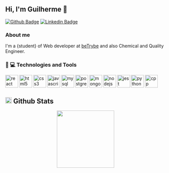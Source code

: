 ## Hi, I'm Guilherme 👋

[![Github Badge](https://img.shields.io/badge/-Github-000?style=flat-square&logo=Github&logoColor=white&link=https://github.com/fagnerpsantos)](https://github.com/guilherme-ac-fernandes)
[![Linkedin Badge](https://img.shields.io/badge/-LinkedIn-blue?style=flat-square&logo=Linkedin&logoColor=white&link=https://www.linkedin.com/in/fagnerpsantos/)](https://www.linkedin.com/in/guilherme-fernandes-3945b710b/)

### About me
I'm a {student} of Web developer at [beTrybe](https://www.betrybe.com) and also Chemical and Quality Engineer.

### :rocket: 💻 Technologies and Tools
<div>
  <img align="center" alt="react" src="https://cdn.jsdelivr.net/gh/devicons/devicon/icons/react/react-original.svg" width="40px" />
  <img align="center" alt="html5" src="https://cdn.jsdelivr.net/gh/devicons/devicon/icons/html5/html5-original.svg" width="40px" />
  <img align="center" alt="css3" src="https://cdn.jsdelivr.net/gh/devicons/devicon/icons/css3/css3-original.svg" width="40px" />
  <img align="center" alt="javascript" src="https://cdn.jsdelivr.net/gh/devicons/devicon/icons/javascript/javascript-original.svg" width="40px" />
<!--     <img align="center" alt="c++" src="https://img.shields.io/badge/C%2B%2B-00599C?style=for-the-badge&logo=c%2B%2B&logoColor=white" /> -->
<!--     <img align="center" alt="json" src="https://img.shields.io/badge/json-5E5C5C?style=for-the-badge&logo=json&logoColor=white" /> -->
  <img align="center" alt="mysql" src="https://cdn.jsdelivr.net/gh/devicons/devicon/icons/mysql/mysql-original.svg" width="40px" />
  <img align="center" alt="postgres" src="https://cdn.jsdelivr.net/gh/devicons/devicon/icons/postgresql/postgresql-plain.svg" width="40px" />
  <img align="center" alt="mongodb" src="https://cdn.jsdelivr.net/gh/devicons/devicon/icons/mongodb/mongodb-original.svg" width="40px" />
  <img align="center" alt="nodejs" src="https://cdn.jsdelivr.net/gh/devicons/devicon/icons/nodejs/nodejs-original.svg" width="40px" />
  <img align="center" alt="jest" src="https://cdn.jsdelivr.net/gh/devicons/devicon/icons/jest/jest-plain.svg" width="40px" />
  <img align="center" alt="python" src="https://cdn.jsdelivr.net/gh/devicons/devicon/icons/python/python-original.svg" width="40px" />
  <img align="center" alt="cpp" src="https://cdn.jsdelivr.net/gh/devicons/devicon/icons/cplusplus/cplusplus-original.svg" width="40px" />
</div>

<h2>
  <img alt="stats" src="https://user-images.githubusercontent.com/10157033/139519259-51bd8a1f-c0fc-48e2-94d0-10d1c09fde84.png" width="20px" />
  Github Stats
</h2>

<p align="center">
  <a href="https://github.com/anuraghazra/github-readme-stats">
    <img
      align="center"
      height="180"
      src="https://github-readme-stats.vercel.app/api?username=guilherme-ac-fernandes&count_private=true&show_icons=true&custom_title=Github%20Status&hide=issues&theme=radical"
    />
  </a>
</p>
